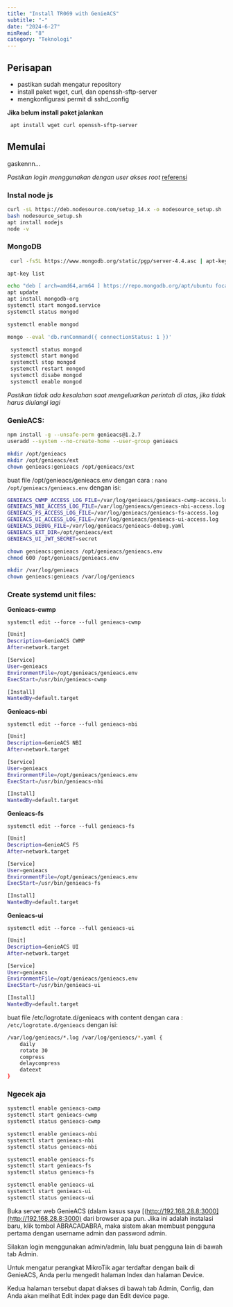 ```yaml
---
title: "Install TR069 with GenieACS"
subtitle: "-"
date: "2024-6-27"
minRead: "8"
category: "Teknologi"
---
```


## Perisapan

- pastikan sudah mengatur repository
- install paket wget, curl, dan openssh-sftp-server
- mengkonfigurasi permit di sshd_config

**Jika belum install paket jalankan**

```bash
 apt install wget curl openssh-sftp-server
```

## Memulai

gaskennn...

_Pastikan login menggunakan dengan user akses root_
[referensi](https://forum.mikrotik.com/viewtopic.php?t=172399)

### Instal node js

```bash
curl -sL https://deb.nodesource.com/setup_14.x -o nodesource_setup.sh
bash nodesource_setup.sh
apt install nodejs
node -v
```

### MongoDB

```bash
 curl -fsSL https://www.mongodb.org/static/pgp/server-4.4.asc | apt-key add -
```

```bash
apt-key list
```

```bash
echo "deb [ arch=amd64,arm64 ] https://repo.mongodb.org/apt/ubuntu focal/mongodb-org/4.4 multiverse" | tee /etc/apt/sources.list.d/mongodb-org-4.4.list
apt update
apt install mongodb-org
systemctl start mongod.service
systemctl status mongod
```

```bash
systemctl enable mongod

mongo --eval 'db.runCommand({ connectionStatus: 1 })'
```

```bash
 systemctl status mongod
 systemctl start mongod
 systemctl stop mongod
 systemctl restart mongod
 systemctl disabe mongod
 systemctl enable mongod
```

_Pastikan tidak ada kesalahan saat mengeluarkan perintah di atas, jika tidak harus diulangi lagi_

### GenieACS:

```bash
npm install -g --unsafe-perm genieacs@1.2.7
useradd --system --no-create-home --user-group genieacs
```

```bash
mkdir /opt/genieacs
mkdir /opt/genieacs/ext
chown genieacs:genieacs /opt/genieacs/ext
```

buat file /opt/genieacs/genieacs.env dengan cara : `nano /opt/genieacs/genieacs.env` dengan isi:

```bash
GENIEACS_CWMP_ACCESS_LOG_FILE=/var/log/genieacs/genieacs-cwmp-access.log
GENIEACS_NBI_ACCESS_LOG_FILE=/var/log/genieacs/genieacs-nbi-access.log
GENIEACS_FS_ACCESS_LOG_FILE=/var/log/genieacs/genieacs-fs-access.log
GENIEACS_UI_ACCESS_LOG_FILE=/var/log/genieacs/genieacs-ui-access.log
GENIEACS_DEBUG_FILE=/var/log/genieacs/genieacs-debug.yaml
GENIEACS_EXT_DIR=/opt/genieacs/ext
GENIEACS_UI_JWT_SECRET=secret
```

```bash
chown genieacs:genieacs /opt/genieacs/genieacs.env
chmod 600 /opt/genieacs/genieacs.env
```

```bash
mkdir /var/log/genieacs
chown genieacs:genieacs /var/log/genieacs
```

### Create systemd unit files:

**Genieacs-cwmp**

`systemctl edit --force --full genieacs-cwmp`

```bash
[Unit]
Description=GenieACS CWMP
After=network.target

[Service]
User=genieacs
EnvironmentFile=/opt/genieacs/genieacs.env
ExecStart=/usr/bin/genieacs-cwmp

[Install]
WantedBy=default.target
```

**Genieacs-nbi**

`systemctl edit --force --full genieacs-nbi`

```bash
[Unit]
Description=GenieACS NBI
After=network.target

[Service]
User=genieacs
EnvironmentFile=/opt/genieacs/genieacs.env
ExecStart=/usr/bin/genieacs-nbi

[Install]
WantedBy=default.target
```

**Genieacs-fs**

`systemctl edit --force --full genieacs-fs`

```bash
[Unit]
Description=GenieACS FS
After=network.target

[Service]
User=genieacs
EnvironmentFile=/opt/genieacs/genieacs.env
ExecStart=/usr/bin/genieacs-fs

[Install]
WantedBy=default.target
```

**Genieacs-ui**

`systemctl edit --force --full genieacs-ui`

```bash
[Unit]
Description=GenieACS UI
After=network.target

[Service]
User=genieacs
EnvironmentFile=/opt/genieacs/genieacs.env
ExecStart=/usr/bin/genieacs-ui

[Install]
WantedBy=default.target
```

buat file /etc/logrotate.d/genieacs with content dengan cara : `/etc/logrotate.d/genieacs` dengan isi:

```bash
/var/log/genieacs/*.log /var/log/genieacs/*.yaml {
    daily
    rotate 30
    compress
    delaycompress
    dateext
}
```

### Ngecek aja

```bash
systemctl enable genieacs-cwmp
systemctl start genieacs-cwmp
systemctl status genieacs-cwmp

systemctl enable genieacs-nbi
systemctl start genieacs-nbi
systemctl status genieacs-nbi

systemctl enable genieacs-fs
systemctl start genieacs-fs
systemctl status genieacs-fs

systemctl enable genieacs-ui
systemctl start genieacs-ui
systemctl status genieacs-ui
```

Buka server web GenieACS (dalam kasus saya [(http://192.168.28.8:3000](http://192.168.28.8:3000) dari browser apa pun. Jika ini adalah instalasi baru, klik tombol ABRACADABRA, maka sistem akan membuat pengguna pertama dengan username admin dan password admin.

Silakan login menggunakan admin/admin, lalu buat pengguna lain di bawah tab Admin.

Untuk mengatur perangkat MikroTik agar terdaftar dengan baik di GenieACS, Anda perlu mengedit halaman Index dan halaman Device.

Kedua halaman tersebut dapat diakses di bawah tab Admin, Config, dan Anda akan melihat Edit index page dan Edit device page.
